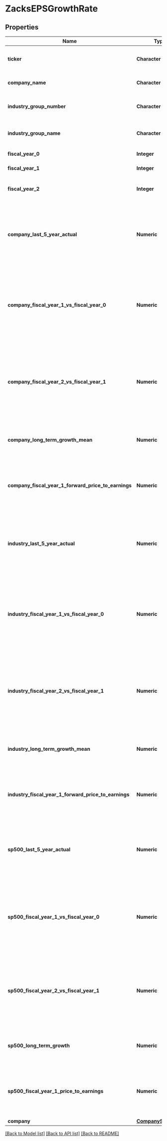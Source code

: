 # ZacksEPSGrowthRate

[//]: # (CLASS:IntrinioSDK::ZacksEPSGrowthRate)

[//]: # (KIND:object)

## Properties

[//]: # (START_DEFINITION)

Name | Type | Description
------------ | ------------- | -------------
**ticker** | **Character** | The Zacks common exchange ticker &nbsp;
**company_name** | **Character** | The company name &nbsp;
**industry_group_number** | **Character** | The Zacks industry group number &nbsp;
**industry_group_name** | **Character** | The Zacks industry group name &nbsp;
**fiscal_year_0** | **Integer** | The current fiscal year &nbsp;
**fiscal_year_1** | **Integer** | The next fiscal year &nbsp;
**fiscal_year_2** | **Integer** | The fiscal year after the next fiscal year &nbsp;
**company_last_5_year_actual** | **Numeric** | The company&#39;s last 5 year actual percentage earnings-per-share (EPS) growth rate &nbsp;
**company_fiscal_year_1_vs_fiscal_year_0** | **Numeric** | The company&#39;s current fiscal year / last fiscal year percentage earnings-per-share (EPS) growth rate &nbsp;
**company_fiscal_year_2_vs_fiscal_year_1** | **Numeric** | The company&#39;s next fiscal year / current fiscal year percentage earnings-per-share (EPS) growth rate &nbsp;
**company_long_term_growth_mean** | **Numeric** | The company&#39;s long term growth rate mean estimate &nbsp;
**company_fiscal_year_1_forward_price_to_earnings** | **Numeric** | The company&#39;s forward (current fiscal year) price-to-earnings (P/E) ratio &nbsp;
**industry_last_5_year_actual** | **Numeric** | The industry&#39;s last 5 year actual percentage earnings-per-share (EPS) growth rate &nbsp;
**industry_fiscal_year_1_vs_fiscal_year_0** | **Numeric** | The industry&#39;s current fiscal year / last fiscal year percentage earnings-per-share (EPS) growth rate &nbsp;
**industry_fiscal_year_2_vs_fiscal_year_1** | **Numeric** | The industry&#39;s next fiscal year / current fiscal year percentage earnings-per-share (EPS) growth rate &nbsp;
**industry_long_term_growth_mean** | **Numeric** | The industry&#39;s long term growth rate mean estimate &nbsp;
**industry_fiscal_year_1_forward_price_to_earnings** | **Numeric** | The industry&#39;s forward (current fiscal year) price-to-earnings (P/E) ratio &nbsp;
**sp500_last_5_year_actual** | **Numeric** | The S&amp;P 500&#39;s last 5 year actual percentage earnings-per-share (EPS) growth rate &nbsp;
**sp500_fiscal_year_1_vs_fiscal_year_0** | **Numeric** | The S&amp;P 500&#39;s current fiscal year / last fiscal year percentage earnings-per-share (EPS) growth rate &nbsp;
**sp500_fiscal_year_2_vs_fiscal_year_1** | **Numeric** | The S&amp;P 500&#39;s next fiscal year / current fiscal year percentage earnings-per-share (EPS) growth rate &nbsp;
**sp500_long_term_growth** | **Numeric** | The S&amp;P 500&#39;s long term growth rate mean estimate &nbsp;
**sp500_fiscal_year_1_price_to_earnings** | **Numeric** | The S&amp;P 500&#39;s forward (current fiscal year) price-to-earnings (P/E) ratio &nbsp;
**company** | [**CompanySummary**](CompanySummary.md) |  &nbsp;

[//]: # (END_DEFINITION)


[//]: # (CONTAINED_CLASS:IntrinioSDK::CompanySummary)


[[Back to Model list]](../README.md#documentation-for-models) [[Back to API list]](../README.md#documentation-for-api-endpoints) [[Back to README]](../README.md)



